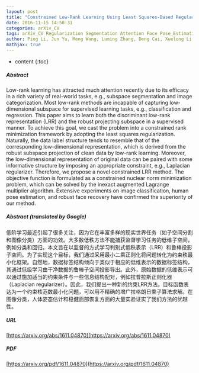 ```yaml
---
layout: post
title: "Constrained Low-Rank Learning Using Least Squares-Based Regularization"
date: 2016-11-15 14:50:31
categories: arXiv_CV
tags: arXiv_CV Regularization Segmentation Attention Face Pose_Estimation Image_Classification Classification
author: Ping Li, Jun Yu, Meng Wang, Luming Zhang, Deng Cai, Xuelong Li
mathjax: true
---
```


* content
{:toc}

##### Abstract
Low-rank learning has attracted much attention recently due to its efficacy in a rich variety of real-world tasks, e.g., subspace segmentation and image categorization. Most low-rank methods are incapable of capturing low-dimensional subspace for supervised learning tasks, e.g., classification and regression. This paper aims to learn both the discriminant low-rank representation (LRR) and the robust projecting subspace in a supervised manner. To achieve this goal, we cast the problem into a constrained rank minimization framework by adopting the least squares regularization. Naturally, the data label structure tends to resemble that of the corresponding low-dimensional representation, which is derived from the robust subspace projection of clean data by low-rank learning. Moreover, the low-dimensional representation of original data can be paired with some informative structure by imposing an appropriate constraint, e.g., Laplacian regularizer. Therefore, we propose a novel constrained LRR method. The objective function is formulated as a constrained nuclear norm minimization problem, which can be solved by the inexact augmented Lagrange multiplier algorithm. Extensive experiments on image classification, human pose estimation, and robust face recovery have confirmed the superiority of our method.

##### Abstract (translated by Google)
低阶学习最近引起了很多关注，因为它在丰富多样的现实世界任务（如子空间分割和图像分类）方面的功效。大多数低秩方法不能捕获监督学习任务的低维子空间，例如分类和回归。本文旨在以监督的方式学习判别式低秩表示（LRR）和鲁棒投影子空间。为了实现这个目标，我们通过采用最小二乘正则化将问题转化为约束秩最小化框架。自然地，数据标签结构倾向于类似于相应的低维表示的数据标签结构，其通过低级学习由干净数据的鲁棒子空间投影导出。此外，原始数据的低维表示可以通过施加适当的约束条件与一些信息结构配对，例如拉普拉斯正则化器（Laplacian regularizer）。因此，我们提出一种新的约束LRR方法。目标函数表达为一个约束核范数最小化问题，可以用不精确的增广拉格朗日乘子算法求解。在图像分类，人体姿态估计和稳健面部恢复方面的大量实验证实了我们方法的优越性。

##### URL
[https://arxiv.org/abs/1611.04870](https://arxiv.org/abs/1611.04870)

##### PDF
[https://arxiv.org/pdf/1611.04870](https://arxiv.org/pdf/1611.04870)

